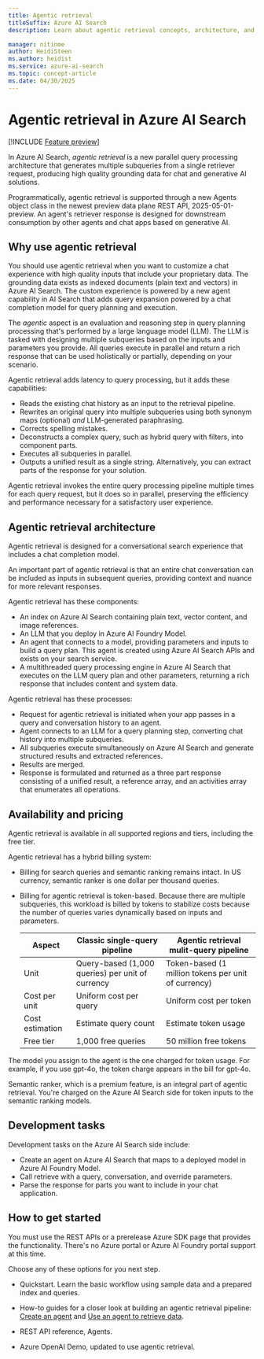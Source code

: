 ```yaml
---
title: Agentic retrieval
titleSuffix: Azure AI Search
description: Learn about agentic retrieval concepts, architecture, and use cases.

manager: nitinme
author: HeidiSteen
ms.author: heidist
ms.service: azure-ai-search
ms.topic: concept-article
ms.date: 04/30/2025
---
```


# Agentic retrieval in Azure AI Search

[!INCLUDE [Feature preview](./includes/previews/preview-generic.md)]

In Azure AI Search, *agentic retrieval* is a new parallel query processing architecture that generates multiple subqueries from a single retriever request, producing high quality grounding data for chat and generative AI solutions. 

Programmatically, agentic retrieval is supported through a new Agents object class in the newest preview data plane REST API, 2025-05-01-preview. An agent's retriever response is designed for downstream consumption by other agents and chat apps based on generative AI.

## Why use agentic retrieval

You should use agentic retrieval when you want to customize a chat experience with high quality inputs that include your proprietary data. The grounding data exists as indexed documents (plain text and vectors) in Azure AI Search. The custom experience is powered by a new agent capability in AI Search that adds query expansion powered by a chat completion model for query planning and execution. 

The *agentic* aspect is an evaluation and reasoning step in query planning processing that's performed by a large language model (LLM). The LLM is tasked with designing multiple subqueries based on the inputs and parameters you provide. All queries execute in parallel and return a rich response that can be used holistically or partially, depending on your scenario. 

Agentic retrieval adds latency to query processing, but it adds these capabilities:

+ Reads the existing chat history as an input to the retrieval pipeline.
+ Rewrites an original query into multiple subqueries using both synonym maps (optional) *and* LLM-generated paraphrasing.
+ Corrects spelling mistakes.
+ Deconstructs a complex query, such as hybrid query with filters, into component parts.
+ Executes all subqueries in parallel.
+ Outputs a unified result as a single string. Alternatively, you can extract parts of the response for your solution.

Agentic retrieval invokes the entire query processing pipeline multiple times for each query request, but it does so in parallel, preserving the efficiency and performance necessary for a satisfactory user experience.

## Agentic retrieval architecture

Agentic retrieval is designed for a conversational search experience that includes a chat completion model.

An important part of agentic retrieval is that an entire chat conversation can be included as inputs in subsequent queries, providing context and nuance for more relevant responses.

<!-- Insert architecture diagram here -->
Agentic retrieval has these components:

+ An index on Azure AI Search containing plain text, vector content, and image references.
+ An LLM that you deploy in Azure AI Foundry Model.
+ An agent that connects to a model, providing parameters and inputs to build a query plan. This agent is created using Azure AI Search APIs and exists on your search service.
+ A multithreaded query processing engine in Azure AI Search that executes on the LLM query plan and other parameters, returning a rich response that includes content and system data.

<!-- Insert multiquery pipeline diagram here -->
Agentic retrieval has these processes:

+ Request for agentic retrieval is initiated when your app passes in a query and conversation history to an agent.
+ Agent connects to an LLM for a query planning step, converting chat history into multiple subqueries.
+ All subqueries execute simultaneously on Azure AI Search and generate structured results and extracted references.
+ Results are merged.
+ Response is formulated and returned as a three part response consisting of a unified result, a reference array, and an activities array that enumerates all operations.

## Availability and pricing

Agentic retrieval is available in all supported regions and tiers, including the free tier. 

Agentic retrieval has a hybrid billing system:

+ Billing for search queries and semantic ranking remains intact. In US currency, semantic ranker is one dollar per thousand queries.

+ Billing for agentic retrieval is token-based. Because there are multiple subqueries, this workload is billed by tokens to stabilize costs because the number of queries varies dynamically based on inputs and parameters.

  | Aspect | Classic single-query pipeline | Agentic retrieval mulit-query pipeline |
  |--------|------------------------|----------------------------|
  | Unit | Query-based (1,000 queries) per unit of currency| Token-based (1 million tokens per unit of currency) |
  | Cost per unit | Uniform cost per query | Uniform cost per token |
  | Cost estimation | Estimate query count | Estimate token usage |
  | Free tier| 1,000 free queries | 50 million free tokens |

The model you assign to the agent is the one charged for token usage. For example, if you use gpt-4o, the token charge appears in the bill for gpt-4o.

Semantic ranker, which is a premium feature, is an integral part of agentic retrieval. You're charged on the Azure AI Search side for token inputs to the semantic ranking models.

## Development tasks

Development tasks on the Azure AI Search side include:

+ Create an agent on Azure AI Search that maps to a deployed model in Azure AI Foundry Model.
+ Call retrieve with a query, conversation, and override parameters.
+ Parse the response for parts you want to include in your chat application.

## How to get started

You must use the REST APIs or a prerelease Azure SDK page that provides the functionality. There's no Azure portal or Azure AI Foundry portal support at this time.

Choose any of these options for you next step.

<!-- + Watch this demo. -->
+ Quickstart. Learn the basic workflow using sample data and a prepared index and queries.

+ How-to guides for a closer look at building an agentic retrieval pipeline: [Create an agent](search-agentic-retrieval-how-to-create.md) and [Use an agent to retrieve data](search-agentic-retrieval-how-to-retrieve.md).

+ REST API reference, Agents.

+ Azure OpenAI Demo, updated to use agentic retrieval.

<!-- From the web

Agentic Retrieval-Augmented Generation (Agentic RAG) transcends traditional RAG systems by embedding autonomous AI agents into the RAG pipeline. These agents leverage agentic design patterns such as reflection, planning, tool use, and multi-agent collaboration to dynamically manage retrieval strategies, iteratively refine contextual understanding, and adapt workflows to meet complex task requirements. This integration enables Agentic RAG systems to deliver unparalleled flexibility, scalability, and context awareness across diverse applications -->

<!-- 
•Query Pipeline Recap: The query pipeline includes stages: Query Preprocessing (Query Rewriting, Vectorization, Text analysis), Ranking (Vector Search, Keyword Search, Fusion, Semantic Ranking), and Synthesis (Results for LLM, Extractive Answers, Contextualized Captions).

•RAG Query Challenges: RAG queries fail due to difficulties in retrieving relevant results, exact match searches, chatbot clarifications, and filter conditions. Examples and reasons for failures are discussed.

Agentic Retrieval Engine: The Agentic Retrieval Engine uses an AOAI model for query planning, producing sub-queries, and merging results. It supports explainability and debugging, and includes all existing search functionalities.

•Query Planning: Query planning involves processing conversation history with an AOAI Model (gpt-4o-mini) to classify queries into categories like 'Xbox sign-in troubleshooting' and 'Xbox PIN rejection troubleshooting'.

•Query Activity: Query activity involves planning and executing queries using the AOAI Model, producing sub-queries, and processing them through a pipeline for ranking and extracting references.

•Extracted Response for LLM: The process of extracting responses for troubleshooting guides involves a query pipeline, reference extraction, and merging results. A table lists extracted documents with reference IDs.

Extracted Response Example: Troubleshooting steps for Xbox sign-in issues include verifying email/password, checking internet, and updating software. For PIN issues, check sequence and reset if needed. Sources are cited.

•Agentic Retrieval vs Query Pipeline: Comparison of Agentic Retrieval and Query Pipeline: Agentic Retrieval supports multi-turn input, plans subqueries, and provides document references and activity logs, while Query Pipeline uses a single query and lists results.

•Cost Comparison: Cost comparison between Query Pipeline and Agentic Retrieval Engine: Query Pipeline has a uniform cost per query with a free tier of 1,000 queries, while Agentic Retrieval Engine has a uniform cost per token with a free tier of 50 million tokens.

Token Usage: Token usage in query planning and ranking involves AOAI input tokens generating subqueries, and ranking input tokens used in a query pipeline for document retrieval and semantic ranking.

•Roadmap: Potential features include Multiple Index Search, Iterative Search, Filtered Search, Query Planning Customization, Federation, Answer Generation, and Authority Checking.

•Features under each model: Comparison of features under traditional search model: BYOM Query planning and Reranking are listed, with a section for answers left blank -->